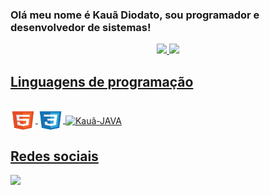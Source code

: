 ### Olá meu nome é Kauã Diodato, sou programador e desenvolvedor de sistemas!
<div align="center">
  <a href="https://github.com/K4U4Z">
  <img width="48%"  src="https://github-readme-stats.vercel.app/api?username=k4u4z&show_icons=true&theme=radical&include_all_commits=true&count_private=true"/>
  <img width="48%"  src="https://github-readme-stats.vercel.app/api/top-langs/?username=k4u4z&layout=compact&langs_count=7&theme=radical"/>
</div>
  
  ## Linguagens de programação
  
  <div style="display: inline_block"><br>
  <img align="center" alt="Kauã-HTML" height="30" width="40" src="https://raw.githubusercontent.com/devicons/devicon/master/icons/html5/html5-original.svg">
  <img align="center" alt="Kauã-CSS" height="30" width="40" src="https://raw.githubusercontent.com/devicons/devicon/master/icons/css3/css3-original.svg">
  <img align="center" alt="Kauã-JAVA" height="30" width="40" src="https://raw.githubusercontent.com/devicons/devicon@latest/icons/java/java-original.svg" ">

 </div>
 
## Redes sociais
 <div>
     <a href="https://www.linkedin.com/in/kauã-diodato-8858b6234" target="_blank"><img src="https://img.shields.io/badge/-LinkedIn-%230077B5?style=for-the-badge&logo=linkedin&logoColor=white" target="_blank"></a> 

 </div>
